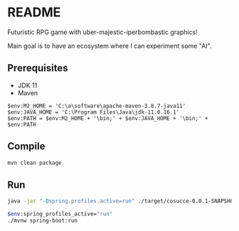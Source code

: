# README

Futuristic RPG game with uber-majestic-iperbombastic graphics!

Main goal is to have an ecosystem where I can experiment some "AI".

## Prerequisites

- JDK 11
- Maven

```
$env:M2_HOME = 'C:\a\software\apache-maven-3.8.7-java11'
$env:JAVA_HOME = 'C:\Program Files\Java\jdk-11.0.16.1'
$env:PATH = $env:M2_HOME + '\bin;' + $env:JAVA_HOME + '\bin;' + $env:PATH
```

## Compile

```bash
mvn clean package
```

## Run

```bash
java -jar "-Dspring.profiles.active=run" ./target/cosucce-0.0.1-SNAPSHOT.jar

$env:spring_profiles_active="run"
./mvnw spring-boot:run
```

